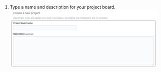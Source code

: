 1. Type a name and description for your project board. ![Fields for project name and description and Create project button](/assets/images/help/projects/name-description-create-button.png)
